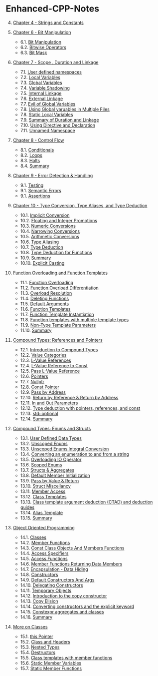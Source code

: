 # Enhanced-CPP-Notes



4. [Chapter 4 - Strings and Constants](./Constants%20and%20Strings/)

6. [Chapter 6 - Bit Manipulation](./Bit%20Manipulation)
    - 6.1. [Bit Manipulation](./Bit%20Manipulation/01_bitManipulation.cpp) 
    - 6.2. [Bitwise Operators]( ./Bit%20Manipulation/02_bitwiseOperator.cpp)
    - 6.3. [Bit Mask](./Bit%20Manipulation/03_bitMasks.cpp)

7. [Chapter 7 - Scope , Duration and Linkage](./Scope,%20Duration,%20and%20Linkage/)

    - 7.1. [User defined namespaces](./Scope,%20Duration,%20and%20Linkage/001_namespaces.cpp)
    - 7.2. [Local Variables ](./Scope,%20Duration,%20and%20Linkage/002_localVariables.cpp)
    - 7.3. [Global Variables](./Scope,%20Duration,%20and%20Linkage/003_globalVariables.cpp)
    - 7.4. [Variable Shadowing](./Scope,%20Duration,%20and%20Linkage/004_variableShadowing.cpp)
    - 7.5. [Internal Linkage](./Scope,%20Duration,%20and%20Linkage/005_internalLinkage.cpp)
    - 7.6. [External Linkage](./Scope,%20Duration,%20and%20Linkage/006_externalLinkage.cpp)
    - 7.7. [Evil of Global Variables](./Scope,%20Duration,%20and%20Linkage/007_evilOfGlobalVariables.cpp)
    - 7.8. [Using Global varuables in Multiple Files](./Scope,%20Duration,%20and%20Linkage/008_usingGlobalVariablesInMultipleFiles.cpp)
    - 7.8. [Static Local Variables](./Scope,%20Duration,%20and%20Linkage/009_staticLocal.cpp)
    - 7.9. [Summary of Duration and Linkage](./Scope,%20Duration,%20and%20Linkage/010_Summary.cpp)
    - 7.10. [Using Directive and Declaration](./Scope,%20Duration,%20and%20Linkage/011_usingDirectiveAndDeclaration.cpp)
    - 7.11. [Unnamed Namespace](./Scope,%20Duration,%20and%20Linkage/012_unamedNamespaces.cpp)

8. [Chapter 8 - Control Flow ](./Control%20Flow/)

    - 8.1. [Conditionals](./Control%20Flow/001_Conditionals.cpp)
    - 8.2. [Loops](./Control%20Flow/002_Loops.cpp)
    - 8.3. [Halts](./Control%20Flow/003_Halts.cpp)
    - 8.4. [Summary](./Control%20Flow/Summary.cpp)

9. [Chapter 9 - Error Detection & Handling](./Error%20Detection%20and%20Handling/)

    - 9.1. [Testing](./Error%20Detection%20and%20Handling/001_testing.cpp)
    - 9.1. [Semantic Errors ](./Error%20Detection%20and%20Handling/002_semanticErrors.cpp)
    - 9.1. [Assertions](./Error%20Detection%20and%20Handling/003_assertion.cpp)

10. [Chapter 10 - Type Conversion, Type Aliases, and Type Deduction](./Type%20Conversion,%20Type%20Aliases,%20and%20Type%20Deduction/)

    - 10.1. [Implicit Conversion](./Type%20Conversion,%20Type%20Aliases,%20and%20Type%20Deduction/001_implicitConversion.cpp)
    - 10.2. [Floating and Integer Promotions](./Type%20Conversion,%20Type%20Aliases,%20and%20Type%20Deduction/002_floatingPointAndIntergralPromotions.cpp)
    - 10.3. [Numeric Conversions](./Type%20Conversion,%20Type%20Aliases,%20and%20Type%20Deduction/003_numericConversions.cpp)
    - 10.4. [Narrowing Conversions](./Type%20Conversion,%20Type%20Aliases,%20and%20Type%20Deduction/004_narrowingConversions.cpp)
    - 10.5. [Arithmetic Conversions](./Type%20Conversion,%20Type%20Aliases,%20and%20Type%20Deduction/005_arithmeticConversions.cpp)
    - 10.6. [Type Aliasing](./Type%20Conversion,%20Type%20Aliases,%20and%20Type%20Deduction/006_typeAliasing.cpp)
    - 10.7. [Type Deduction](./Type%20Conversion,%20Type%20Aliases,%20and%20Type%20Deduction/007_typeDeduction.cpp)
    - 10.8. [Type Deduction for Functions](./Type%20Conversion,%20Type%20Aliases,%20and%20Type%20Deduction/008_typeDeductionsForFunctions.cpp)
    - 10.9. [Summary](./Type%20Conversion,%20Type%20Aliases,%20and%20Type%20Deduction/009_summary.cpp)
    - 10.10. [Explicit Casting](./Type%20Conversion,%20Type%20Aliases,%20and%20Type%20Deduction/010_explicitCasting.cpp)

11. [Function Overloading and Function Templates](./Function%20Overloading%20and%20Function%20Templates/)

    - 11.1. [Function Overloading](./Function%20Overloading%20and%20Function%20Templates/001_functionOverloading.cpp)
    - 11.2. [Function Overload Differentiation](./Function%20Overloading%20and%20Function%20Templates/002_functionOverloadDifferentiation.cpp)
    - 11.3. [Overload Resolution](./Function%20Overloading%20and%20Function%20Templates/003_overloadResolution.cpp)
    - 11.4. [Deleting Functions](./Function%20Overloading%20and%20Function%20Templates/004_deletingFunctions.cpp)
    - 11.5. [Default Arguments](./Function%20Overloading%20and%20Function%20Templates/005_defaultArguments.cpp)
    - 11.6. [Function Templates](./Function%20Overloading%20and%20Function%20Templates/006_functionTemplates.cpp)
    - 11.7. [Function Template Instantiation](./Function%20Overloading%20and%20Function%20Templates/007_functionTemplateInstantiation.cpp)
    - 11.8. [Function templates with multiple template types](./Function%20Overloading%20and%20Function%20Templates/008_functionTemplateMultipleTemplateTypes.cpp)
    - 11.9. [Non-Type Template Parameters](./Function%20Overloading%20and%20Function%20Templates/009_nonTypeTemplateParameters.cpp)
    - 11.10. [Summary](./Function%20Overloading%20and%20Function%20Templates/010_Summary.cpp)

12. [Compound Types: References and Pointers](./Compound%20Types%20-%20References%20and%20Pointers/)

    - 12.1. [Introduction to Compound Types](./Compound%20Types%20-%20References%20and%20Pointers/001_compoundTypes.cpp)
    - 12.2. [Value Categories](./Compound%20Types%20-%20References%20and%20Pointers/002_valueCategories.cpp)
    - 12.3. [L-Value References](./Compound%20Types%20-%20References%20and%20Pointers/003_lvalueRefrences.cpp)
    - 12.4. [L-Value Reference to Const](./Compound%20Types%20-%20References%20and%20Pointers/004_lvalueRefToConst.cpp)
    - 12.5. [Pass L-Value Reference](./Compound%20Types%20-%20References%20and%20Pointers/005_passLValueRef.cpp)
    - 12.6. [Pointers](./Compound%20Types%20-%20References%20and%20Pointers/006_pointers.cpp)
    - 12.7. [Nullptr](./Compound%20Types%20-%20References%20and%20Pointers/007_nullptr.cpp)
    - 12.8. [Const Pointer](./Compound%20Types%20-%20References%20and%20Pointers/008_constPointer.cpp)
    - 12.9. [Pass by Address](./Compound%20Types%20-%20References%20and%20Pointers/009_passByAddress.cpp)
    - 12.10. [Return by Reference & Return by Address](./Compound%20Types%20-%20References%20and%20Pointers/010_returnByRefAndreturnByAdd.cpp)
    - 12.11. [In and Out Parameters](./Compound%20Types%20-%20References%20and%20Pointers/011_inAndoutParameters.cpp)
    - 12.12. [Type deduction with pointers, references, and const](./Compound%20Types%20-%20References%20and%20Pointers/012_typeDeduction.cpp)
    - 12.13. [std::optional](./Compound%20Types%20-%20References%20and%20Pointers/013_optional.cpp)
    - 12.14. [Summary ](./Compound%20Types%20-%20References%20and%20Pointers/014_summary.cpp)

13. [Compound Types: Enums and Structs](./Compound%20Types:%20Enums%20and%20Structs/)

    - 13.1. [User Defined Data Types](./Compound%20Types:%20Enums%20and%20Structs/001_userDefinedDataTypes.cpp)
    - 13.2. [Unscoped Enums](./Compound%20Types:%20Enums%20and%20Structs/002_unscopedEnums.cpp)
    - 13.3. [Unscoped Enums Integral Conversion](./Compound%20Types:%20Enums%20and%20Structs/003_unscopedEnumsIntergralConversion.cpp)
    - 13.4. [Converting an enumeration to and from a string](./Compound%20Types:%20Enums%20and%20Structs/004_enumToFromString.cpp)
    - 13.5. [Overloading IO Operator](./Compound%20Types:%20Enums%20and%20Structs/005_overloadingIO.cpp)
    - 13.6. [Scoped Enums](./Compound%20Types:%20Enums%20and%20Structs/006_scopedEnums.cpp)
    - 13.7. [Structs & Aggregates](./Compound%20Types:%20Enums%20and%20Structs/007_structs.cpp)
    - 13.8. [Default Member Initialization](./Compound%20Types:%20Enums%20and%20Structs/008_defaultMemberInit.cpp)
    - 13.9. [Pass by Value & Return](./Compound%20Types:%20Enums%20and%20Structs/009_passbyValueAndReturn.cpp)
    - 13.10. [Struct Miscellancy](./Compound%20Types:%20Enums%20and%20Structs/010_structMiscellany.cpp)
    - 13.11. [Member Access](./Compound%20Types:%20Enums%20and%20Structs/011_memberAccess.cpp)
    - 13.12. [Class Templates](./Compound%20Types:%20Enums%20and%20Structs/012_classTemplates.cpp)
    - 13.13. [Class template argument deduction (CTAD) and deduction guides](./Compound%20Types:%20Enums%20and%20Structs/013_ctad.cpp)
    - 13.14. [Alias Template](./Compound%20Types:%20Enums%20and%20Structs/014_aliasTemplate.cpp)
    - 13.15. [Summary](./Compound%20Types:%20Enums%20and%20Structs/015_summary.cpp)

14. [Object Oriented Programming](./Object%20Oriented%20Programming/)

    - 14.1. [Classes](./Object%20Oriented%20Programming/001_classes.cpp)
    - 14.2. [Member Functions](./Object%20Oriented%20Programming/002_memberFunctions.cpp)
    - 14.3. [Const Class Objects And Members Functions](./Object%20Oriented%20Programming/003_const_classObjectsAndMembers.cpp)
    - 14.4. [Access Specifiers](./Object%20Oriented%20Programming/004_accessSpecifiers.cpp)
    - 14.5. [Access Functions](./Object%20Oriented%20Programming/005_accessFunctions.cpp)
    - 14.6. [Member Functions Returning Data Members](./Object%20Oriented%20Programming/006_memberFunctionsReturn.cpp)
    - 14.7. [Encapsulation - Data Hiding](./Object%20Oriented%20Programming/007_encapsulation.cpp)
    - 14.8. [Constructors](./Object%20Oriented%20Programming/008_constructors.cpp)
    - 14.9. [Default Constructors And Args](./Object%20Oriented%20Programming/009_defaultConstructorAndArgs.cpp)
    - 14.10. [Delegating Constructors](./Object%20Oriented%20Programming/010_delegatingConstructors.cpp)
    - 14.11. [Temporary Objects](./Object%20Oriented%20Programming/011_temporaryObjects.cpp)
    - 14.12. [Introduction to the copy constructor](./Object%20Oriented%20Programming/)
    - 14.13. [Copy Elision](./Object%20Oriented%20Programming/013_copyElision.cpp)
    - 14.14. [Converting constructors and the explicit keyword](./Object%20Oriented%20Programming/014_convertConstructorAndExplicit.cpp)
    - 14.15. [Constexpr aggregates and classes](./Object%20Oriented%20Programming/015_consexprAggregates.cpp)
    - 14.16. [Summary](./Object%20Oriented%20Programming/016_summary.cpp)

15. [More on Classes](./More%20on%20Classes/)

    - 15.1. [this Pointer](./More%20on%20Classes/001_thisPointer.cpp)
    - 15.2. [Class and Headers](./More%20on%20Classes/002_classAndHeaders.cpp)
    - 15.3. [Nested Types](./More%20on%20Classes/003_nestedTypes.cpp)
    - 15.4. [Destructors](./More%20on%20Classes/004_destructors.cpp)
    - 15.5. [Class templates with member functions](./More%20on%20Classes/005_classTemplatesAndMemberFunctions.cpp)
    - 15.6. [Static Member Variables](./More%20on%20Classes/006_staticMemberVariables.cpp)
    - 15.7. [Static Member Functions](./More%20on%20Classes/007_staticMemberFunctions.cpp)
    